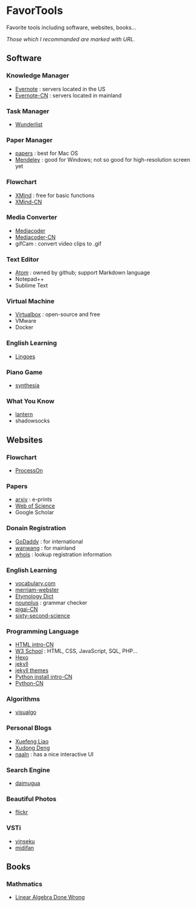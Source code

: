 # FavorTools
Favorite tools including software, websites, books...

*Those which I recommanded are marked with URL.*

## Software
### Knowledge Manager
- [Evernote](https://evernote.com) : servers located in the US
- [Evernote-CN](https://www.yinxiang.com/) : servers located in mainland

### Task Manager
- [Wunderlist](https://www.wunderlist.com/)

### Paper Manager
- [papers](http://papersapp.com/) : best for Mac OS
- [Mendeley](https://www.mendeley.com/) : good for Windows; not so good for high-resolution screen yet

### Flowchart
- [XMind](http://www.xmind.net/) : free for basic functions
- [XMind-CN](http://www.xmindchina.net/)

### Media Converter
- [Mediacoder](http://www.mediacoderhq.com/)
- [Mediacoder-CN](http://www.mediacoder.com.cn/)
- gifCam : convert video clips to .gif

### Text Editor
- [Atom](https://atom.io/) : owned by github; support Markdown language
- Notepad++
- Sublime Text

### Virtual Machine
- [Virtualbox](www.virtualbox.org) : open-source and free
- VMware
- Docker

### English Learning
- [Lingoes](http://www.lingoes.cn/)

### Piano Game
- [synthesia](http://www.synthesiagame.com/)

### What You Know
- [lantern](https://getlantern.org/)
- shadowsocks

## Websites
### Flowchart
- [ProcessOn](https://www.processon.com/)

### Papers
- [arxiv](https://arxiv.org/) : e-prints
- [Web of Science](www.isiknowledge.com)
- Google Scholar

### Donain Registration
- [GoDaddy](https://www.godaddy.com/) : for international
- [wanwang](https://wanwang.aliyun.com/) : for mainland
- [whois](https://whois.net/) : lookup registration information

### English Learning
- [vocabulary.com](vocabulary.com)
- [merriam-webster](https://www.merriam-webster.com/)
- [Etymology Dict](http://etymonline.com/)
- [nounplus](https://www.nounplus.net/) : grammar checker
- [pigai-CN](http://pigai.org/)
- [sixty-second-science](http://www.scientificamerican.com/podcast/60-second-science/)

### Programming Language
- [HTML intro-CN](https://deerchao.net/tutorials/html/html.htm)
- [W3 School](https://www.w3schools.com/) : HTML, CSS, JavaScript, SQL, PHP...
- [Hexo](https://hexo.io/docs/index.html)
- [jekyll](https://jekyllrb.com/)
- [jekyll themes](https://jekyllthemes.io/)
- [Python install intro-CN](http://share.fromwiz.com/share/s/3sW4qc0VC40a23KcyH11Fcav3iQVgl3VjQxj2gBC4G3Mq35h)
- [Python-CN](http://www.pythondoc.com/)

### Algorithms
- [visualgo](http://visualgo.net/)

### Personal Blogs
- [Xuefeng Liao](http://www.liaoxuefeng.com/)
- [Xudong Deng](http://www.jianshu.com/u/1562c7f16a04)
- [naaln](https://blog.naaln.com/) : has a nice interactive UI

### Search Engine
- [daimugua](http://md5.daimugua.com/)

### Beautiful Photos
- [flickr](https://www.flickr.com/)

### VSTi
- [yinseku](http://www.yinseku.com/)
- [midifan](http://www.midifan.com/)

## Books
### Mathmatics
- [Linear Algebra Done Wrong](https://www.math.brown.edu/~treil/papers/LADW/book.pdf)
